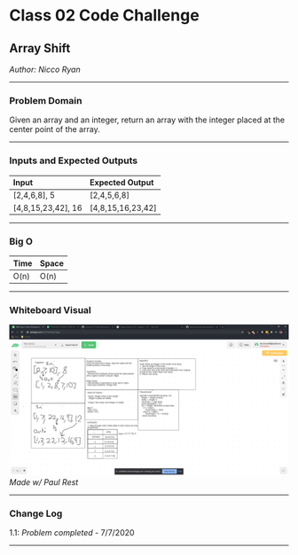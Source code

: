 # Class 02 Code Challenge

## Array Shift
*Author: Nicco Ryan*

---

### Problem Domain
Given an array and an integer, return an array with the integer placed at the center point of the array.

---

### Inputs and Expected Outputs

| Input | Expected Output |
| :----------- | :----------- |
| [2,4,6,8], 5 | [2,4,5,6,8] |
| [4,8,15,23,42], 16 | [4,8,15,16,23,42] |


---

### Big O


| Time | Space |
| :----------- | :----------- |
| O(n) | O(n) |


---


### Whiteboard Visual
![Array Shift Whiteboard](../../assets/ArrayShift.png)
*Made w/ Paul Rest*


---

### Change Log
1.1: *Problem completed* - 7/7/2020 

---
